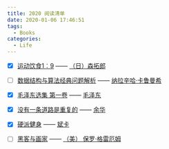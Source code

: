 ```yaml
---
title: 2020 阅读清单
date: 2020-01-06 17:46:51
tags:
  - Books
categories:
  - Life
---
```




<!-- more -->



* [x] [运动饮食1︰9](https://book.douban.com/subject/26427528/) —— [（日）森拓郎](https://book.douban.com/search/森拓郎)
* [ ] [数据结构与算法经典问题解析](https://book.douban.com/subject/26834485/) —— [纳拉辛哈·卡鲁曼希](https://book.douban.com/search/纳拉辛哈·卡鲁曼希)
* [x] [毛泽东选集 第一卷](https://book.douban.com/subject/1139360/) —— [毛泽东](https://book.douban.com/search/毛泽东)
* [x] [没有一条道路是重复的](https://book.douban.com/subject/20397289/) —— [余华](https://book.douban.com/author/4503668/)
* [x] [硬派健身](https://book.douban.com/subject/26359758/) —— [斌卡](https://book.douban.com/author/287409/)
* [ ] [黑客与画家](https://book.douban.com/subject/25724948/) ——  [（美） 保罗·格雷厄姆](https://book.douban.com/author/4566781/)

